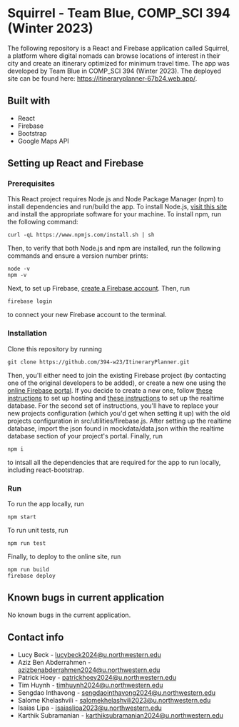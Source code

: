 # Squirrel - Team Blue, COMP_SCI 394 (Winter 2023)

The following repository is a React and Firebase application called Squirrel, a platform where digital nomads can browse locations of interest in their city and create an itinerary optimized for minimum travel time. The app was developed by Team Blue in COMP_SCI 394 (Winter 2023). The deployed site can be found here: https://itineraryplanner-67b24.web.app/. 

## Built with
* React
* Firebase
* Bootstrap
* Google Maps API

## Setting up React and Firebase

### Prerequisites
This React project requires Node.js and Node Package Manager (npm) to install dependencies and run/build the app. To install Node.js, [visit this site](https://nodejs.org/en/download/) and install the appropriate software for your machine. To install npm, run the following command:
```
curl -qL https://www.npmjs.com/install.sh | sh
```
Then, to verify that both Node.js and npm are installed, run the following commands and ensure a version number prints:
```
node -v
npm -v
```
Next, to set up Firebase, [create a Firebase account](https://firebase.google.com/). Then, run
```
firebase login
```
to connect your new Firebase account to the terminal.

### Installation

Clone this repository by running
```
git clone https://github.com/394-w23/ItineraryPlanner.git
```
Then, you'll either need to join the existing Firebase project (by contacting one of the original developers to be added), or create a new one using the [online Firebase portal](https://firebase.google.com/). If you decide to create a new one, follow [these instructions](https://medium.com/swlh/how-to-deploy-a-react-app-with-firebase-hosting-98063c5bf425) to set up hosting and [these instructions](https://courses.cs.northwestern.edu/394/guides/react-examples.php#add-database) to set up the realtime database. For the second set of instructions, you'll have to replace your new projects configuration (which you'd get when setting it up) with the old projects configuration in src/utilities/firebase.js. After setting up the realtime database, import the json found in mockdata/data.json within the realtime database section of your project's portal. Finally, run
```
npm i
```
to intsall all the dependencies that are required for the app to run locally, including react-bootstrap.

### Run
To run the app locally, run
```
npm start
```
To run unit tests, run
```
npm run test
```
Finally, to deploy to the online site, run
```
npm run build
firebase deploy
```

## Known bugs in current application
No known bugs in the current application.

## Contact info
* Lucy Beck - lucybeck2024@u.northwestern.edu
* Aziz Ben Abderrahmen - azizbenabderrahmen2024@u.northwestern.edu
* Patrick Hoey - patrickhoey2024@u.northwestern.edu
* Tim Huynh - timhuynh2024@u.northwestern.edu
* Sengdao Inthavong - sengdaointhavong2024@u.northwestern.edu
* Salome Khelashvili - salomekhelashvili2023@u.northwestern.edu
* Isaias Lipa - isaiaslipa2023@u.northwestern.edu
* Karthik Subramanian - karthiksubramanian2024@u.northwestern.edu
